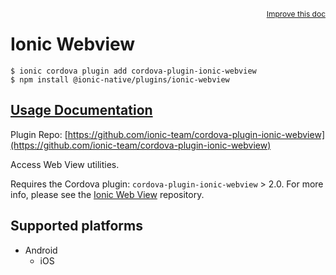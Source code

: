 <a style="float:right;font-size:12px;" href="http://github.com/danielsogl/awesome-cordova-plugins/edit/master/src/@awesome-cordova-plugins/plugins/ionic-webview/index.ts#L1">
  Improve this doc
</a>

# Ionic Webview

```
$ ionic cordova plugin add cordova-plugin-ionic-webview
$ npm install @ionic-native/plugins/ionic-webview
```

## [Usage Documentation](https://ionicframework.com/docs/native/ionic-webview/)

Plugin Repo: [https://github.com/ionic-team/cordova-plugin-ionic-webview](https://github.com/ionic-team/cordova-plugin-ionic-webview)

Access Web View utilities.

Requires the Cordova plugin: `cordova-plugin-ionic-webview` > 2.0. For more info, please see the [Ionic Web View](https://github.com/ionic-team/cordova-plugin-ionic-webview) repository.

## Supported platforms

- Android
  - iOS
